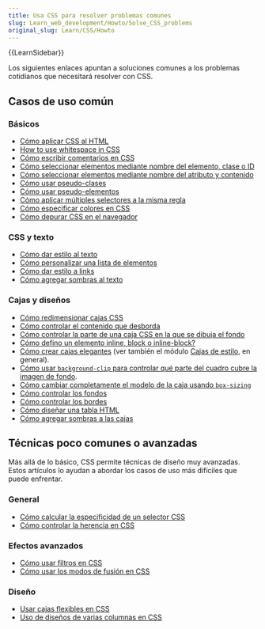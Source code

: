 ```yaml
---
title: Usa CSS para resolver problemas comunes
slug: Learn_web_development/Howto/Solve_CSS_problems
original_slug: Learn/CSS/Howto
---
```


{{LearnSidebar}}

Los siguientes enlaces apuntan a soluciones comunes a los problemas cotidianos que necesitará resolver con CSS.

## Casos de uso común

### Básicos

- [Cómo aplicar CSS al HTML](/es/docs/Learn_web_development/Core/Styling_basics/What_is_CSS#how_to_apply_your_css_to_your_html)
- [How to use whitespace in CSS](/es/docs/conflicting/Learn_web_development/Core/Styling_basics/Getting_started#white_space)
- [Cómo escribir comentarios en CSS](/es/docs/conflicting/Learn_web_development/Core/Styling_basics/Getting_started#comments)
- [Cómo seleccionar elementos mediante nombre del elemento, clase o ID](/es/docs/Learn_web_development/Core/Styling_basics/Basic_selectors#simple_selectors)
- [Cómo seleccionar elementos mediante nombre del atributo y contenido](/es/docs/Learn_web_development/Core/Styling_basics/Basic_selectors#attribute_selectors)
- [Cómo usar pseudo-clases](/es/docs/Learn_web_development/Core/Styling_basics/Basic_selectors#pseudo-classes)
- [Cómo usar pseudo-elementos](/es/docs/Learn_web_development/Core/Styling_basics/Basic_selectors#pseudo-elements)
- [Cómo aplicar múltiples selectores a la misma regla](/es/docs/Learn_web_development/Core/Styling_basics/Basic_selectors#multiple_selectors_on_one_rule)
- [Cómo especificar colores en CSS](/es/docs/Learn_web_development/Core/Styling_basics/Values_and_units#colors)
- [Cómo depurar CSS en el navegador](/es/docs/Learn_web_development/Core/Styling_basics/Debugging_CSS#inspecting_the_dom_and_css)

### CSS y texto

- [Cómo dar estilo al texto](/es/docs/Learn_web_development/Core/Text_styling/Fundamentals)
- [Cómo personalizar una lista de elementos](/es/docs/Learn_web_development/Core/Text_styling/Styling_lists)
- [Cómo dar estilo a links](/es/docs/Learn_web_development/Core/Text_styling/Styling_links)
- [Cómo agregar sombras al texto](/es/docs/Learn_web_development/Core/Text_styling/Fundamentals#text_drop_shadows)

### Cajas y diseños

- [Cómo redimensionar cajas CSS](/es/docs/Learn_web_development/Core/Styling_basics/Box_model#box_properties)
- [Cómo controlar el contenido que desborda](/es/docs/Learn_web_development/Core/Styling_basics/Box_model#overflow)
- [Cómo controlar la parte de una caja CSS en la que se dibuja el fondo](/es/docs/Learn_web_development/Core/Styling_basics/Box_model#background_clip)
- [Cómo defino un elemento inline, block o inline-block?](/es/docs/Learn_web_development/Core/Styling_basics/Box_model#types_of_css_boxes)
- [Cómo crear cajas elegantes](/es/docs/Learn/CSS/Howto/create_fancy_boxes) (ver también el módulo [Cajas de estilo](/es/docs/Learn_web_development/Core/Styling_basics), en general).
- [Cómo usar `background-clip` para controlar qué parte del cuadro cubre la imagen de fondo](/es/docs/Learn_web_development/Core/Styling_basics/Box_model#background_clip).
- [Cómo cambiar completamente el modelo de la caja usando `box-sizing`](/es/docs/Learn_web_development/Core/Styling_basics/Box_model#changing_the_box_model_completely)
- [Cómo controlar los fondos](/es/docs/Learn_web_development/Core/Styling_basics/Backgrounds_and_borders)
- [Cómo controlar los bordes](/es/docs/Learn_web_development/Core/Styling_basics/Backgrounds_and_borders)
- [Cómo diseñar una tabla HTML](/es/docs/Learn_web_development/Core/Styling_basics/Tables)
- [Cómo agregar sombras a las cajas](/es/docs/Learn/CSS/Building_blocks/Advanced_styling_effects#box_shadows)

## Técnicas poco comunes o avanzadas

Más allá de lo básico, CSS permite técnicas de diseño muy avanzadas. Estos artículos lo ayudan a abordar los casos de uso más difíciles que puede enfrentar.

### General

- [Cómo calcular la especificidad de un selector CSS](/es/docs/Learn_web_development/Core/Styling_basics/Handling_conflicts#specificity)
- [Cómo controlar la herencia en CSS](/es/docs/Learn_web_development/Core/Styling_basics/Handling_conflicts#controlling_inheritance)

### Efectos avanzados

- [Cómo usar filtros en CSS](/es/docs/Learn/CSS/Building_blocks/Advanced_styling_effects#filters)
- [Cómo usar los modos de fusión en CSS](/es/docs/Learn/CSS/Building_blocks/Advanced_styling_effects#blend_modes)

### Diseño

- [Usar cajas flexibles en CSS](/es/docs/Web/CSS/CSS_flexible_box_layout/Basic_concepts_of_flexbox)
- [Uso de diseños de varias columnas en CSS](/es/docs/Web/CSS/CSS_multicol_layout/Using_multicol_layouts)
